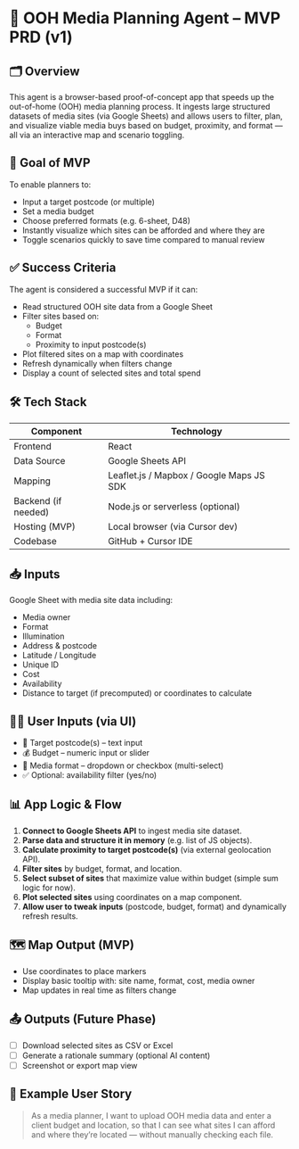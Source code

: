 
# 🧠 OOH Media Planning Agent – MVP PRD (v1)

## 🗂 Overview
This agent is a browser-based proof-of-concept app that speeds up the out-of-home (OOH) media planning process. It ingests large structured datasets of media sites (via Google Sheets) and allows users to filter, plan, and visualize viable media buys based on budget, proximity, and format — all via an interactive map and scenario toggling.

## 🎯 Goal of MVP
To enable planners to:
- Input a target postcode (or multiple)
- Set a media budget
- Choose preferred formats (e.g. 6-sheet, D48)
- Instantly visualize which sites can be afforded and where they are
- Toggle scenarios quickly to save time compared to manual review

## ✅ Success Criteria
The agent is considered a successful MVP if it can:
- Read structured OOH site data from a Google Sheet
- Filter sites based on:
  - Budget
  - Format
  - Proximity to input postcode(s)
- Plot filtered sites on a map with coordinates
- Refresh dynamically when filters change
- Display a count of selected sites and total spend

## 🛠 Tech Stack

| Component        | Technology                    |
|------------------|-------------------------------|
| Frontend         | React                         |
| Data Source      | Google Sheets API             |
| Mapping          | Leaflet.js / Mapbox / Google Maps JS SDK |
| Backend (if needed) | Node.js or serverless (optional) |
| Hosting (MVP)    | Local browser (via Cursor dev) |
| Codebase         | GitHub + Cursor IDE           |

## 📥 Inputs

Google Sheet with media site data including:
- Media owner
- Format
- Illumination
- Address & postcode
- Latitude / Longitude
- Unique ID
- Cost
- Availability
- Distance to target (if precomputed) or coordinates to calculate

## 🧑‍💻 User Inputs (via UI)
- 📍 Target postcode(s) – text input  
- 💰 Budget – numeric input or slider  
- 🧱 Media format – dropdown or checkbox (multi-select)  
- ✅ Optional: availability filter (yes/no)  

## 📊 App Logic & Flow
1. **Connect to Google Sheets API** to ingest media site dataset.
2. **Parse data and structure it in memory** (e.g. list of JS objects).
3. **Calculate proximity to target postcode(s)** (via external geolocation API).
4. **Filter sites** by budget, format, and location.
5. **Select subset of sites** that maximize value within budget (simple sum logic for now).
6. **Plot selected sites** using coordinates on a map component.
7. **Allow user to tweak inputs** (postcode, budget, format) and dynamically refresh results.

## 🗺 Map Output (MVP)
- Use coordinates to place markers
- Display basic tooltip with: site name, format, cost, media owner
- Map updates in real time as filters change

## 📤 Outputs (Future Phase)
- [ ] Download selected sites as CSV or Excel
- [ ] Generate a rationale summary (optional AI content)
- [ ] Screenshot or export map view

## 👤 Example User Story
> As a media planner, I want to upload OOH media data and enter a client budget and location, so that I can see what sites I can afford and where they’re located — without manually checking each file.
